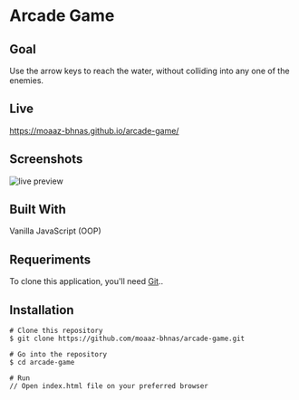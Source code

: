 # Arcade Game

## Goal
Use the arrow keys to reach the water, without colliding into any one of the enemies.

## Live
https://moaaz-bhnas.github.io/arcade-game/
 
## Screenshots
![live preview](https://media.giphy.com/media/4ag7A89fPC0fTCw3cI/giphy.gif)

## Built With
Vanilla JavaScript (OOP)

## Requeriments
To clone this application, you'll need [Git](https://git-scm.com/)..

## Installation
```
# Clone this repository
$ git clone https://github.com/moaaz-bhnas/arcade-game.git

# Go into the repository
$ cd arcade-game

# Run
// Open index.html file on your preferred browser
```
